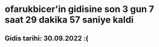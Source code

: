 # ofarukbicer'in gidisine son 3 gun 7 saat 29 dakika 57 saniye kaldi

## Gidis tarihi: 30.09.2022 :(